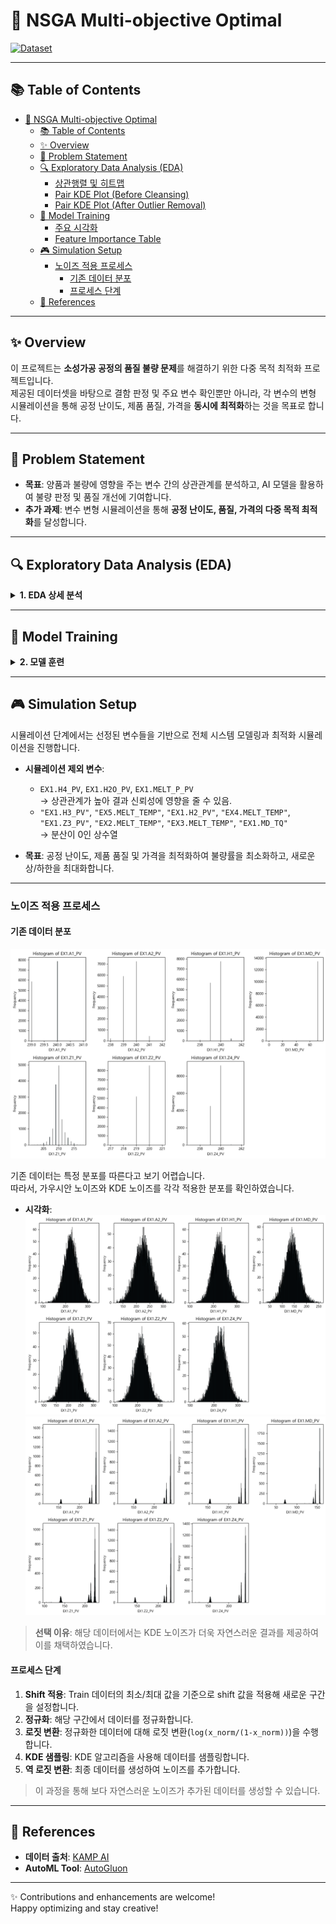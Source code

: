 # 🚀 NSGA Multi-objective Optimal

[![Dataset](https://img.shields.io/badge/Dataset-KAMP%20AI-lightgrey)](https://www.kamp-ai.kr/aidataDetail?AI_SEARCH=&page=4&DATASET_SEQ=49&EQUIP_SEL=&GUBUN_SEL=&FILE_TYPE_SEL=&WDATE_SEL=)

---

## 📚 Table of Contents

- [🚀 NSGA Multi-objective Optimal](#-nsga-multi-objective-optimal)
  - [📚 Table of Contents](#-table-of-contents)
  - [✨ Overview](#-overview)
  - [🎯 Problem Statement](#-problem-statement)
  - [🔍 Exploratory Data Analysis (EDA)](#-exploratory-data-analysis-eda)
    - [상관행렬 및 히트맵](#상관행렬-및-히트맵)
    - [Pair KDE Plot (Before Cleansing)](#pair-kde-plot-before-cleansing)
    - [Pair KDE Plot (After Outlier Removal)](#pair-kde-plot-after-outlier-removal)
  - [🧠 Model Training](#-model-training)
    - [주요 시각화](#주요-시각화)
    - [Feature Importance Table](#feature-importance-table)
  - [🎮 Simulation Setup](#-simulation-setup)
    - [노이즈 적용 프로세스](#노이즈-적용-프로세스)
      - [기존 데이터 분포](#기존-데이터-분포)
      - [프로세스 단계](#프로세스-단계)
  - [🔗 References](#-references)

---

## ✨ Overview

이 프로젝트는 **소성가공 공정의 품질 불량 문제**를 해결하기 위한 다중 목적 최적화 프로젝트입니다.  
제공된 데이터셋을 바탕으로 결함 판정 및 주요 변수 확인뿐만 아니라, 각 변수의 변형 시뮬레이션을 통해 공정 난이도, 제품 품질, 가격을 **동시에 최적화**하는 것을 목표로 합니다.

---

## 🎯 Problem Statement

- **목표**: 양품과 불량에 영향을 주는 변수 간의 상관관계를 분석하고, AI 모델을 활용하여 불량 판정 및 품질 개선에 기여합니다.
- **추가 과제**: 변수 변형 시뮬레이션을 통해 **공정 난이도, 품질, 가격의 다중 목적 최적화**를 달성합니다.

---

## 🔍 Exploratory Data Analysis (EDA)

<details>
  <summary><strong>1. EDA 상세 분석</strong></summary>
  
### 상관행렬 및 히트맵

- **설명**: 데이터 클렌징 이전에 확인한 상관행렬에서, 우측 하단 feature들 간 높은 상관성을 확인할 수 있습니다.
- **시각화**:  
  ![Heatmap](./img/heatmap.png)

---

### Pair KDE Plot (Before Cleansing)

- **설명**: 우측 하단 feature들의 밀도 플롯을 확인합니다.
- **시각화**:  
  ![Pair KDE Before](./img/pair_kde_plot_before_clean.png)

> **참고**: 좌측 상단 feature들은 상관관계가 명확하지만, 우측 하단 feature들은 이상치로 인한 높은 상관성이 있음이 의심됩니다.

---

### Pair KDE Plot (After Outlier Removal)

- **설명**: 이상치를 제거한 후, `EX1.MD-TQ`는 단일 값을 가지며 분산이 0임을 확인하였습니다.
- **시각화**:  
  ![Pair KDE After](./img/pair_kde_plot.png)

- **결론**: 통제 가능한 변수와 변형 가능한 변수들을 성공적으로 구분하였습니다.
  - **통제할 변수**: `EX1.H4_PV`, `EX1.H2O_PV`, `EX1.MELT_P_PV`
  
</details>

---

## 🧠 Model Training

<details>
  <summary><strong>2. 모델 훈련</strong></summary>

모델 훈련에는 **AutoGluon**의 AutoML 모듈을 사용하였습니다.  
모델 평가 지표는 아래와 같습니다.

### 주요 시각화

- **혼동행렬 (Confusion Matrix)**
  ![Confusion Matrix](./img/confusion_matrix.png)

- **ROC Curve**
  ![ROC Curve](./img/roc_curve.png)

---

### Feature Importance Table

AutoGluon을 통해 각 변수의 중요도와 통계 지표를 아래 표로 확인할 수 있습니다:

| Feature           | Importance  | Std Dev   | P-Value  | n  | P99 High  | P99 Low   |
|-------------------|-------------|-----------|----------|----|-----------|-----------|
| EX1.MD_PV         | 0.463756    | 0.026445  | 0.000001 | 5  | 0.518207  | 0.409306  |
| EX1.MELT_P_PV     | 0.038641    | 0.028176  | 0.018708 | 5  | 0.096655  | -0.019373 |
| EX1.Z1_PV         | 0.021422    | 0.011535  | 0.007116 | 5  | 0.045173  | -0.002330 |
| EX1.H2O_PV        | 0.017881    | 0.014669  | 0.026337 | 5  | 0.048084  | -0.012322 |
| EX1.A1_PV         | 0.007319    | 0.008252  | 0.059176 | 5  | 0.024309  | -0.009671 |
| EX1.A2_PV         | 0.003299    | 0.004521  | 0.089050 | 5  | 0.012608  | -0.006010 |
| EX1.H1_PV         | 0.002655    | 0.011458  | 0.315860 | 5  | 0.026246  | -0.020936 |
| EX1.H4_PV         | 0.002333    | 0.005217  | 0.186950 | 5  | 0.013076  | -0.008409 |
| EX1.Z2_PV         | 0.001814    | 0.004056  | 0.186950 | 5  | 0.010166  | -0.006538 |
| EX1.Z4_PV         | 0.001502    | 0.003358  | 0.186950 | 5  | 0.008417  | -0.005413 |
| EX1.H3_PV         | 0.000000    | 0.000000  | 0.500000 | 5  | 0.000000  | 0.000000  |
| EX5.MELT_TEMP     | 0.000000    | 0.000000  | 0.500000 | 5  | 0.000000  | 0.000000  |
| EX1.H2_PV         | 0.000000    | 0.000000  | 0.500000 | 5  | 0.000000  | 0.000000  |
| EX4.MELT_TEMP     | 0.000000    | 0.000000  | 0.500000 | 5  | 0.000000  | 0.000000  |
| EX1.Z3_PV         | 0.000000    | 0.000000  | 0.500000 | 5  | 0.000000  | 0.000000  |
| EX2.MELT_TEMP     | 0.000000    | 0.000000  | 0.500000 | 5  | 0.000000  | 0.000000  |
| EX3.MELT_TEMP     | 0.000000    | 0.000000  | 0.500000 | 5  | 0.000000  | 0.000000  |
| EX1.MD_TQ         | 0.000000    | 0.000000  | 0.500000 | 5  | 0.000000  | 0.000000  |

</details>

---

## 🎮 Simulation Setup

시뮬레이션 단계에서는 선정된 변수들을 기반으로 전체 시스템 모델링과 최적화 시뮬레이션을 진행합니다.

- **시뮬레이션 제외 변수**:  
  - `EX1.H4_PV`, `EX1.H2O_PV`, `EX1.MELT_P_PV`  
    → 상관관계가 높아 결과 신뢰성에 영향을 줄 수 있음.
  - `"EX1.H3_PV"`, `"EX5.MELT_TEMP"`, `"EX1.H2_PV"`, `"EX4.MELT_TEMP"`, `"EX1.Z3_PV"`, `"EX2.MELT_TEMP"`, `"EX3.MELT_TEMP"`, `"EX1.MD_TQ"`  
    → 분산이 0인 상수열

- **목표**: 공정 난이도, 제품 품질 및 가격을 최적화하여 불량률을 최소화하고, 새로운 상/하한을 최대화합니다.

---

### 노이즈 적용 프로세스

#### 기존 데이터 분포
![Raw Distribution](./img/raw_dist.png)

기존 데이터는 특정 분포를 따른다고 보기 어렵습니다.  
따라서, 가우시안 노이즈와 KDE 노이즈를 각각 적용한 분포를 확인하였습니다.

- **시각화**:  
  ![Gaussian Noise](./img/Gaussian_noise.png)  
  ![KDE Noise](./img/KDE_noise.png)

> **선택 이유**: 해당 데이터에서는 KDE 노이즈가 더욱 자연스러운 결과를 제공하여 이를 채택하였습니다.

#### 프로세스 단계

1. **Shift 적용**: Train 데이터의 최소/최대 값을 기준으로 shift 값을 적용해 새로운 구간을 설정합니다.
2. **정규화**: 해당 구간에서 데이터를 정규화합니다.
3. **로짓 변환**: 정규화한 데이터에 대해 로짓 변환(`log(x_norm/(1-x_norm))`)을 수행합니다.
4. **KDE 샘플링**: KDE 알고리즘을 사용해 데이터를 샘플링합니다.
5. **역 로짓 변환**: 최종 데이터를 생성하여 노이즈를 추가합니다.

> 이 과정을 통해 보다 자연스러운 노이즈가 추가된 데이터를 생성할 수 있습니다.

---

## 🔗 References

- **데이터 출처**: [KAMP AI](https://www.kamp-ai.kr/aidataDetail?AI_SEARCH=&page=4&DATASET_SEQ=49&EQUIP_SEL=&GUBUN_SEL=&FILE_TYPE_SEL=&WDATE_SEL=)
- **AutoML Tool**: [AutoGluon](https://auto.gluon.ai/)

---

✨ Contributions and enhancements are welcome!  
Happy optimizing and stay creative!